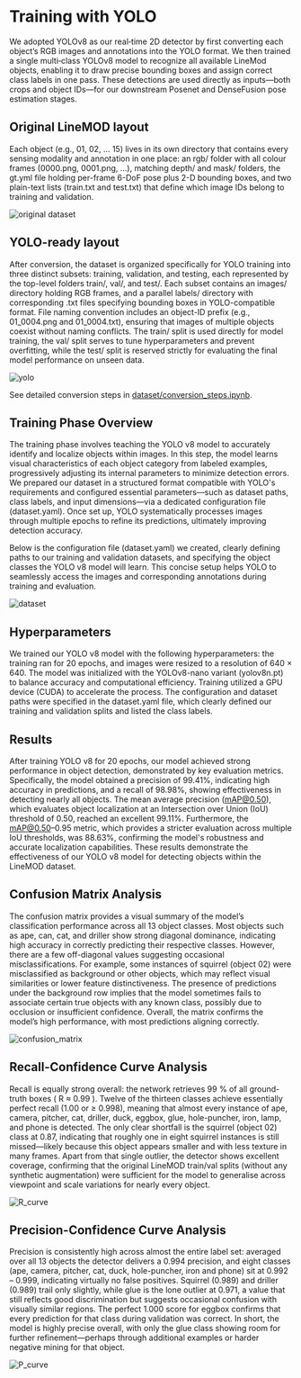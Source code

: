 # Training with YOLO
We adopted YOLOv8 as our real‐time 2D detector by first converting each object’s RGB images and annotations into the YOLO format. We then trained a single multi‐class YOLOv8 model to recognize all available LineMod objects, enabling it to draw precise bounding boxes and assign correct class labels in one pass. These detections are used directly as inputs—both crops and object IDs—for our downstream Posenet and DenseFusion pose estimation stages.

## Original LineMOD layout

Each object (e.g., 01, 02, … 15) lives in its own directory that contains every sensing modality and annotation in one place: an rgb/ folder with all colour frames (0000.png, 0001.png, …), matching depth/ and mask/ folders, the gt.yml file holding per-frame 6-DoF pose plus 2-D bounding boxes, and two plain-text lists (train.txt and test.txt) that define which image IDs belong to training and validation.

![original dataset](https://github.com/user-attachments/assets/6acd27ee-b367-4524-8f13-e5addf792fc2)

## YOLO-ready layout

After conversion, the dataset is organized specifically for YOLO training into three distinct subsets: training, validation, and testing, each represented by the top-level folders train/, val/, and test/. Each subset contains an images/ directory holding RGB frames, and a parallel labels/ directory with corresponding .txt files specifying bounding boxes in YOLO-compatible format. File naming convention includes an object-ID prefix (e.g., 01_0004.png and 01_0004.txt), ensuring that images of multiple objects coexist without naming conflicts. The train/ split is used directly for model training, the val/ split serves to tune hyperparameters and prevent overfitting, while the test/ split is reserved strictly for evaluating the final model performance on unseen data.

![yolo](https://github.com/user-attachments/assets/669ddc5b-58bb-44aa-9ab1-47d47d729ad2)

See detailed conversion steps in [dataset/conversion_steps.ipynb](dataset/yolo_conversion_steps.ipynb).

## Training Phase Overview

The training phase involves teaching the YOLO v8 model to accurately identify and localize objects within images. In this step, the model learns visual characteristics of each object category from labeled examples, progressively adjusting its internal parameters to minimize detection errors. We prepared our dataset in a structured format compatible with YOLO's requirements and configured essential parameters—such as dataset paths, class labels, and input dimensions—via a dedicated configuration file (dataset.yaml). Once set up, YOLO systematically processes images through multiple epochs to refine its predictions, ultimately improving detection accuracy.

Below is the configuration file (dataset.yaml) we created, clearly defining paths to our training and validation datasets, and specifying the object classes the YOLO v8 model will learn. This concise setup helps YOLO to seamlessly access the images and corresponding annotations during training and evaluation.

![dataset](https://github.com/user-attachments/assets/d5eaf458-351a-4cd6-8fbd-177151280897)

## Hyperparameters

We trained our YOLO v8 model with the following hyperparameters: the training ran for 20 epochs, and images were resized to a resolution of 640 × 640. The model was initialized with the YOLOv8-nano variant (yolov8n.pt) to balance accuracy and computational efficiency. Training utilized a GPU device (CUDA) to accelerate the process. The configuration and dataset paths were specified in the dataset.yaml file, which clearly defined our training and validation splits and listed the class labels.

## Results

After training YOLO v8 for 20 epochs, our model achieved strong performance in object detection, demonstrated by key evaluation metrics. Specifically, the model obtained a precision of 99.41%, indicating high accuracy in predictions, and a recall of 98.98%, showing effectiveness in detecting nearly all objects. The mean average precision (mAP@0.50), which evaluates object localization at an Intersection over Union (IoU) threshold of 0.50, reached an excellent 99.11%. Furthermore, the mAP@0.50–0.95 metric, which provides a stricter evaluation across multiple IoU thresholds, was 88.63%, confirming the model's robustness and accurate localization capabilities. These results demonstrate the effectiveness of our YOLO v8 model for detecting objects within the LineMOD dataset.

## Confusion Matrix Analysis 

The confusion matrix provides a visual summary of the model’s classification performance across all 13 object classes. Most objects such as ape, can, cat, and driller show strong diagonal dominance, indicating high accuracy in correctly predicting their respective classes. However, there are a few off-diagonal values suggesting occasional misclassifications. For example, some instances of squirrel (object 02) were misclassified as background or other objects, which may reflect visual similarities or lower feature distinctiveness. The presence of predictions under the background row implies that the model sometimes fails to associate certain true objects with any known class, possibly due to occlusion or insufficient confidence. Overall, the matrix confirms the model’s high performance, with most predictions aligning correctly.

![confusion_matrix](https://github.com/user-attachments/assets/2bb19b02-def5-473e-847a-cfa60bb4ef3b)

## Recall-Confidence Curve Analysis

Recall is equally strong overall: the network retrieves 99 % of all ground-truth boxes ( R ≈ 0.99 ). Twelve of the thirteen classes achieve essentially perfect recall (1.00 or ≥ 0.998), meaning that almost every instance of ape, camera, pitcher, cat, driller, duck, eggbox, glue, hole-puncher, iron, lamp, and phone is detected. The only clear shortfall is the squirrel (object 02) class at 0.87, indicating that roughly one in eight squirrel instances is still missed—likely because this object appears smaller and with less texture in many frames. Apart from that single outlier, the detector shows excellent coverage, confirming that the original LineMOD train/val splits (without any synthetic augmentation) were sufficient for the model to generalise across viewpoint and scale variations for nearly every object.

![R_curve](https://github.com/user-attachments/assets/515b30ed-729e-44d3-aa9c-757244fa6afb)

## Precision-Confidence Curve Analysis

Precision is consistently high across almost the entire label set: averaged over all 13 objects the detector delivers a 0.994 precision, and eight classes (ape, camera, pitcher, cat, duck, hole-puncher, iron and phone) sit at 0.992 – 0.999, indicating virtually no false positives. Squirrel (0.989) and driller (0.989) trail only slightly, while glue is the lone outlier at 0.971, a value that still reflects good discrimination but suggests occasional confusion with visually similar regions. The perfect 1.000 score for eggbox confirms that every prediction for that class during validation was correct. In short, the model is highly precise overall, with only the glue class showing room for further refinement—perhaps through additional examples or harder negative mining for that object.

![P_curve](https://github.com/user-attachments/assets/aee264a5-493d-4917-b264-da543152d0a1)



